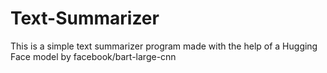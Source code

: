 # Text-Summarizer
This is a simple text summarizer program made with the help of a Hugging Face model by facebook/bart-large-cnn
